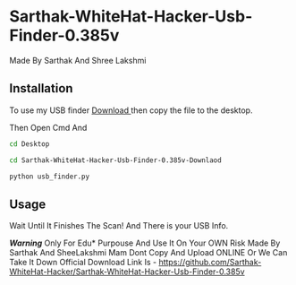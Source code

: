 # Sarthak-WhiteHat-Hacker-Usb-Finder-0.385v
Made By Sarthak And Shree Lakshmi

## Installation

To use my USB finder [Download ](https://pip.pypa.io/en/stable/) then copy the file to the desktop.

Then Open Cmd And 

```bash
cd Desktop
```
```bash
cd Sarthak-WhiteHat-Hacker-Usb-Finder-0.385v-Downlaod
```
```bash
python usb_finder.py
```

## Usage

Wait Until It Finishes The Scan! And There is your USB Info. 

***Warning***
Only For Edu* Purpouse
And Use It On Your OWN Risk 
Made By Sarthak And SheeLakshmi Mam
Dont Copy And Upload ONLINE Or We Can Take It Down
Official Download Link Is - https://github.com/Sarthak-WhiteHat-Hacker/Sarthak-WhiteHat-Hacker-Usb-Finder-0.385v
